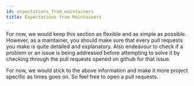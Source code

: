 ```yaml
---
id: expectations_from_maintainers
title: Expectations from Maintainers
---
```


For now, we would keep this section as flexible and as simple as possible. However, as a maintainer, you should make sure that every pull requests you make is quite detailed and explanatory. Also endeavour to check if a problem or an issue is being addressed before attempting to solve it by checking through the pull requests opened on github for that issue.

For now, we would stick to the above information and make it more project specific as times goes on. So feel free to open a pull requests.
